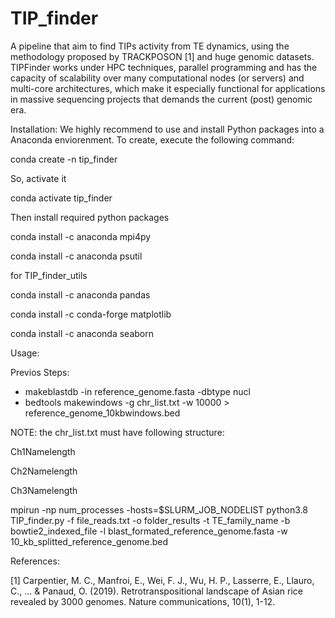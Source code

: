 # TIP_finder
A pipeline that aim to find TIPs activity from TE dynamics, using the methodology proposed by TRACKPOSON [1] and huge genomic datasets. TIPFinder works under HPC techniques, parallel programming and has the capacity of scalability over many computational nodes (or servers) and multi-core architectures, which make it especially functional for applications in massive sequencing projects that demands the current (post) genomic era. 

Installation:
We highly recommend to use and install Python packages into a Anaconda enviorenment. To create, execute the following command:

  conda create -n tip_finder
  
So, activate it

  conda activate tip_finder
  
Then install required python packages

  conda install -c anaconda mpi4py
  
  conda install -c anaconda psutil
  
for TIP_finder_utils

  conda install -c anaconda pandas 
  
  conda install -c conda-forge matplotlib
  
  conda install -c anaconda seaborn
  

Usage:

Previos Steps:
- makeblastdb -in reference_genome.fasta -dbtype nucl
- bedtools makewindows -g chr_list.txt -w 10000 > reference_genome_10kbwindows.bed

NOTE: the chr_list.txt must have following structure:

Ch1Name<TAB>length
  
Ch2Name<TAB>length
  
Ch3Name<TAB>length  


mpirun -np num_processes -hosts=$SLURM_JOB_NODELIST python3.8 TIP_finder.py -f file_reads.txt -o folder_results -t TE_family_name -b bowtie2_indexed_file -l blast_formated_reference_genome.fasta -w 10_kb_splitted_reference_genome.bed

References:

[1] Carpentier, M. C., Manfroi, E., Wei, F. J., Wu, H. P., Lasserre, E., Llauro, C., ... & Panaud, O. (2019). Retrotranspositional landscape of Asian rice revealed by 3000 genomes. Nature communications, 10(1), 1-12.
